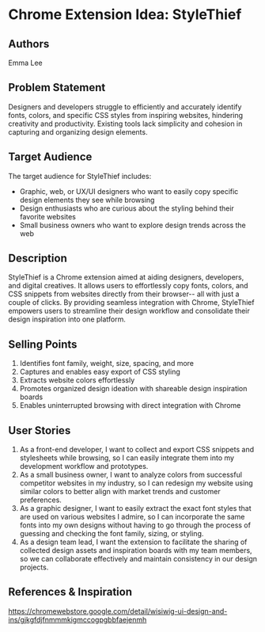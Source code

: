 # Chrome Extension Idea: StyleThief

## Authors

Emma Lee

## Problem Statement

Designers and developers struggle to efficiently and accurately identify fonts, colors, and specific CSS styles from inspiring websites, hindering creativity and productivity. Existing tools lack simplicity and cohesion in capturing and organizing design elements.

## Target Audience

The target audience for StyleThief includes:
- Graphic, web, or UX/UI designers who want to easily copy specific design elements they see while browsing
- Design enthusiasts who are curious about the styling behind their favorite websites
- Small business owners who want to explore design trends across the web

## Description

StyleThief is a Chrome extension aimed at aiding designers, developers, and digital creatives. It allows users to effortlessly copy fonts, colors, and CSS snippets from websites directly from their browser-- all with just a couple of clicks. By providing seamless integration with Chrome, StyleThief empowers users to streamline their design workflow and consolidate their design inspiration into one platform.
## Selling Points

1. Identifies font family, weight, size, spacing, and more
2. Captures and enables easy export of CSS styling
3. Extracts website colors effortlessly
4. Promotes organized design ideation with shareable design inspiration boards
5. Enables uninterrupted browsing with direct integration with Chrome

## User Stories

1. As a front-end developer, I want to collect and export CSS snippets and stylesheets while browsing, so I can easily integrate them into my development workflow and prototypes.
2. As a small business owner, I want to analyze colors from successful competitor websites in my industry, so I can redesign my website using similar colors to better align with market trends and customer preferences.
3. As a graphic designer, I want to easily extract the exact font styles that are used on various websites I admire, so I can incorporate the same fonts into my own designs without having to go through the process of guessing and checking the font family, sizing, or styling.
4. As a design team lead, I want the extension to facilitate the sharing of collected design assets and inspiration boards with my team members, so we can collaborate effectively and maintain consistency in our design projects.

## References & Inspiration

https://chromewebstore.google.com/detail/wisiwig-ui-design-and-ins/gjkgfdjfnmmmkigmccogpgbbfaejenmh
